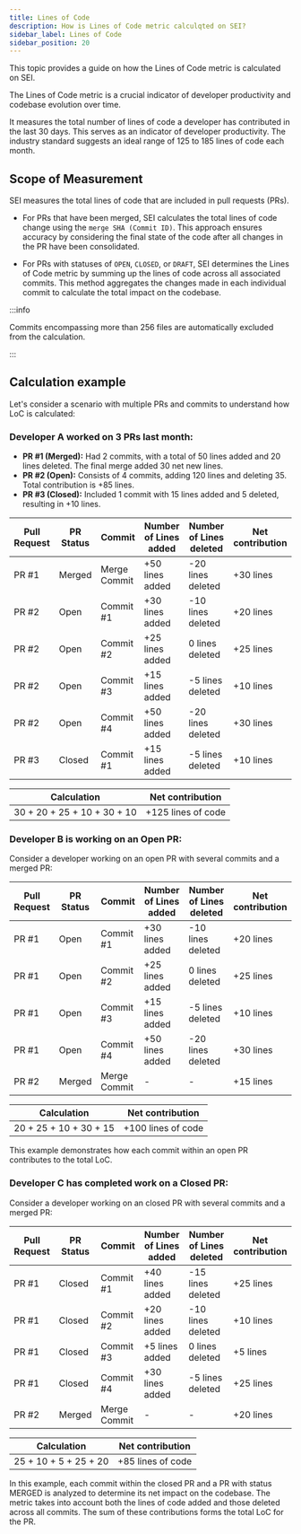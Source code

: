 ```yaml
---
title: Lines of Code
description: How is Lines of Code metric calculqted on SEI?
sidebar_label: Lines of Code
sidebar_position: 20
---
```


This topic provides a guide on how the Lines of Code metric is calculated on SEI.

The Lines of Code metric is a crucial indicator of developer productivity and codebase evolution over time. 

It measures the total number of lines of code a developer has contributed in the last 30 days. This serves as an indicator of developer productivity. The industry standard suggests an ideal range of 125 to 185 lines of code each month.

## Scope of Measurement

SEI measures the total lines of code that are included in pull requests (PRs).

* For PRs that have been merged, SEI calculates the total lines of code change using the `merge SHA (Commit ID)`. This approach ensures accuracy by considering the final state of the code after all changes in the PR have been consolidated.

* For PRs with statuses of `OPEN`, `CLOSED`, or `DRAFT`, SEI determines the Lines of Code metric by summing up the lines of code across all associated commits. This method aggregates the changes made in each individual commit to calculate the total impact on the codebase.


:::info

Commits encompassing more than 256 files are automatically excluded from the calculation.

:::

## Calculation example

Let's consider a scenario with multiple PRs and commits to understand how LoC is calculated:

### Developer A worked on 3 PRs last month:

- **PR #1 (Merged):** Had 2 commits, with a total of 50 lines added and 20 lines deleted. The final merge added 30 net new lines.
- **PR #2 (Open):** Consists of 4 commits, adding 120 lines and deleting 35. Total contribution is +85 lines.
- **PR #3 (Closed):** Included 1 commit with 15 lines added and 5 deleted, resulting in +10 lines.

| Pull Request | PR Status | Commit | Number of Lines added | Number of Lines deleted | Net contribution |
| - | - | - | - | - | - |
| PR #1 | Merged | Merge Commit | +50 lines added | -20 lines deleted | +30 lines |
| PR #2 | Open | Commit #1 | +30 lines added | -10 lines deleted | +20 lines |
| PR #2 | Open | Commit #2 | +25 lines added | 0 lines deleted | +25 lines |
| PR #2 | Open | Commit #3 | +15 lines added | -5 lines deleted | +10 lines |
| PR #2 | Open | Commit #4 | +50 lines added | -20 lines deleted | +30 lines |
| PR #3 | Closed | Commit #1 | +15 lines added | -5 lines deleted | +10 lines |

| Calculation | Net contribution |
| - | - |
| 30 + 20 + 25 + 10 + 30 + 10 | +125 lines of code |

### Developer B is working on an Open PR:

Consider a developer working on an open PR with several commits and a merged PR:

| Pull Request | PR Status | Commit | Number of Lines added | Number of Lines deleted | Net contribution |
| - | - | - | - | - | - |
| PR #1 | Open | Commit #1 | +30 lines added | -10 lines deleted | +20 lines |
| PR #1 | Open | Commit #2 | +25 lines added | 0 lines deleted | +25 lines |
| PR #1 | Open | Commit #3 | +15 lines added | -5 lines deleted | +10 lines |
| PR #1 | Open | Commit #4 | +50 lines added | -20 lines deleted | +30 lines |
| PR #2 | Merged | Merge Commit | - | - | +15 lines |

| Calculation | Net contribution |
| - | - |
| 20 + 25 + 10 + 30 + 15 | +100 lines of code |

This example demonstrates how each commit within an open PR contributes to the total LoC.

### Developer C has completed work on a Closed PR:

Consider a developer working on an closed PR with several commits and a merged PR:

| Pull Request | PR Status | Commit | Number of Lines added | Number of Lines deleted | Net contribution |
| - | - | - | - | - | - |
| PR #1 | Closed | Commit #1 | +40 lines added | -15 lines deleted | +25 lines |
| PR #1 | Closed | Commit #2 | +20 lines added | -10 lines deleted | +10 lines |
| PR #1 | Closed | Commit #3 | +5 lines added | 0 lines deleted | +5 lines |
| PR #1 | Closed | Commit #4 | +30 lines added | -5 lines deleted | +25 lines |
| PR #2 | Merged | Merge Commit | - | - | +20 lines |

| Calculation | Net contribution |
| - | - |
| 25 + 10 + 5 + 25 + 20 | +85 lines of code |

In this example, each commit within the closed PR and a PR with status MERGED is analyzed to determine its net impact on the codebase. 
The metric takes into account both the lines of code added and those deleted across all commits. The sum of these contributions forms the total LoC for the PR.